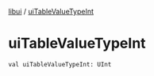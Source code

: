 [libui](index.md) / [uiTableValueTypeInt](./ui-table-value-type-int.md)

# uiTableValueTypeInt

`val uiTableValueTypeInt: UInt`